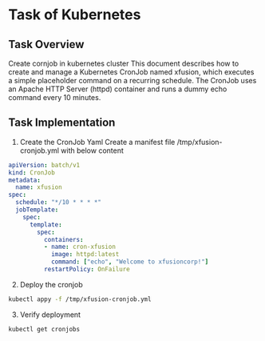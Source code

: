# Task of Kubernetes

## Task Overview
Create cornjob in kubernetes cluster
This document describes how to create and manage a Kubernetes CronJob named xfusion, which executes a simple placeholder command on a recurring schedule.
The CronJob uses an Apache HTTP Server (httpd) container and runs a dummy echo command every 10 minutes.

## Task Implementation
1. Create the CronJob Yaml
Create a manifest file /tmp/xfusion-cronjob.yml with below content
```yaml
apiVersion: batch/v1
kind: CronJob
metadata:
  name: xfusion
spec:
  schedule: "*/10 * * * *"
  jobTemplate:
    spec:
      template:
        spec:
          containers:
          - name: cron-xfusion
            image: httpd:latest
            command: ["echo", "Welcome to xfusioncorp!"]
          restartPolicy: OnFailure

```

2. Deploy the cronjob
```bash
kubectl appy -f /tmp/xfusion-cronjob.yml
```
3. Verify deployment
```bash
kubectl get cronjobs
```